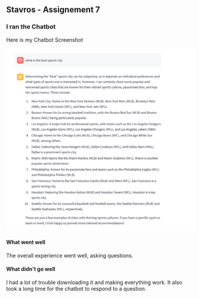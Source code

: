## Stavros - Assignement 7

### I ran the Chatbot

Here is my Chatbot Screenshot

![Stavros' Screenshot](./images/stavros.png)

#### What went well
The overall experience went well, asking questions.


#### What didn't go well
I had a lot of trouble downloading it and making everything work. 
It also took a long time for the chatbot to respond to a question.

